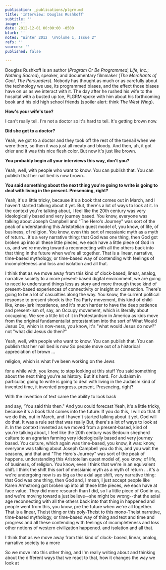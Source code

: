```yaml
---
publication: _publications/plgrm.md
title: 'Interview: Douglas Rushkoff'
subtitle: ''
image: ''
date: 2012-12-01 00:00:00 -0500
blurb: ''
notes: "Winter 2012  \nVolume 1, Issue 2"
refs: ''
sources: ''
published: false

---
```

Douglas Rushkoff is an author (_Program Or Be Programmed_; _Life, Inc._; _Nothing Sacred_), speaker, and documentary filmmaker (_The Merchants of Cool_, _The Persuaders_). Nobody has thought as much or as carefully about the technology we use, its programmed biases, and the effect those biases have on us as we interact with it. The day after he rushed his wife to the hospital with a busted up toe, PLGRM spoke with him about his forthcoming book and his old high school friends (spoiler alert: think _The West Wing_).

**How's your wife's toe?**

I can't really tell. I'm not a doctor so it's hard to tell. It's getting brown now.

**Did she get to a doctor?**

Yeah, we got to a doctor and they took off the rest of the toenail when we were there, so then it was just all meaty and bloody. And then, uh, it got drier and it was this nice flesh color. But now it's just like brown.

**You probably begin all your interviews this way, don't you?**

Yeah, well, with people who want to know. You can publish that. You can publish that her nail bed is now brown...

**You said something about the next thing you're going to write is going to deal with living in the present. Presencing, right?**

Yeah, it's a little tricky, because it's a book that comes out in March, and I haven't started talking about it yet. But, there's a lot of ways to look at it. In the context you're talking about, I feel like the 20th century was very ideologically based and very journey based. You know, everyone was talking about Joseph Campbell and "The Hero's Journey" was sort of the peak of understanding this Aristotelian quest model of, you know, of life, of business, of religion. You know, even this sort of messianic myth as a myth of return... it's a very narrative thing: that God was one thing, then God got broken up into all these little pieces, we each have a little piece of God in us, and we're moving toward a reconnecting with all the others back into that thing in the future when we're all together. That is a linear, narrative, time-based mythology, or time-based way of contending with feelings of incompleteness and loss and isolation and all that.

I think that as we move away from this kind of clock-based, linear, analog, narrative society to a more present-based digital environment, we are going to need to understand things less as story and more through these kind of present-based experiences of connectivity or insight or connection. There's going to be a lot of casualties along the way. You know, the current political response to present shock is the Tea Party movement, this kind of child-like, knee-jerk impatience, and it's much harder to have the deep patience and present-ism of, say, an Occupy movement, which is literally about occupying. We see a little bit of it in Protestantism in America as kids move from the original fundamentalist protestantism into the sort of What Would Jesus Do, which is now-ness, you know, it's "what would Jesus do now?" not "what did Jesus do then?"

 Yeah, well, with people who want to know. You can publish that. You can publish that her nail bed is now So people move out of a historical appreciation of brown ...

religion, which is what I've been working on the Jews

for a while with, you know, to stop looking at this stuff You said something about the next thing you're as history. But it's hard. For Judaism in particular, going to write is going to deal with living in the Judaism kind of invented time, it invented progress. present. Presencing, right?

With the invention of text came the ability to look back

and say, “You said this then." And you could forecast Yeah, it's a little tricky, because it's a book that comes into the future: If you do this, I will do that. If we do this, out in March, and I haven't started talking about it yet. God will do that. It was a rule set that was really But, there's a lot of ways to look at it. In the context invented as we moved from a present-based, kind of you're talking about, I feel like the 20th century was Bedouin shepherd culture to an agrarian farming very ideologically based and very journey based. You culture, which again was time-based, you know, it was: know, everyone was talking about Joseph Campbell you do this, and you wait the seasons, and that and "The Hero's Journey" was sort of the peak of happens. understanding this Aristotelian quest model of, you know, of life, of business, of religion. You know, even I think that we're in an equivalent shift. I think the shift this sort of messianic myth as a myth of return ... it's a we're undergoing now is as big as the axial age shift, very narrative thing: that God was one thing, then God and, I mean, I just accept people like Karen Armstrong got broken up into all these little pieces, we each have at face value. They did more research than I did, so I a little piece of God in us, and we're moving toward a just believe--she might be wrong--that the axial age reconnecting with all the others back into that thing in happened and people went from this, you know, pre the future when we're all together. That is a linear, Theist thing or this poly-Theist to this mono-Theist narrative, time-based mythology, or time-based way of thing and text and time and progress and all these contending with feelings of incompleteness and loss other notions of western civilization happened. and isolation and all that.

I think that as we move away from this kind of clock- based, linear, analog, narrative society to a more

So we move into this other thing, and I'm really writing about and thinking about the different ways that we react to that, how it changes the way we look at